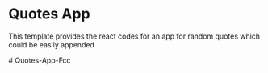 # Quotes App

This template provides the react codes for an app for random quotes which could be easily appended



#   Q u o t e s - A p p - F c c 
 
 

